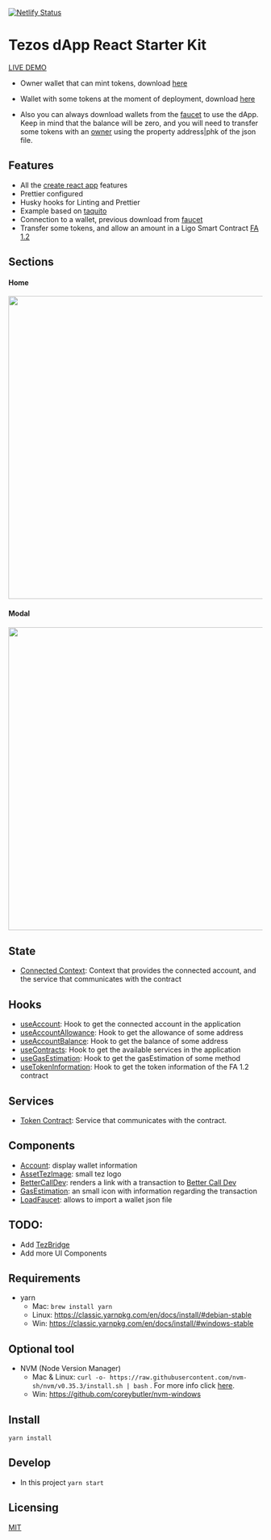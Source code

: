 [![Netlify Status](https://api.netlify.com/api/v1/badges/7bae9967-4525-4259-a36f-30b007f05085/deploy-status)](https://app.netlify.com/sites/tezos-react-starter/deploys)
# Tezos dApp React Starter Kit

<a href="https://tezos-react-starter.netlify.app/" target="_blank">LIVE DEMO</a>

- Owner wallet that can mint tokens, download [here](https://gist.github.com/mariano-aguero/808d4d64a89e8fd673b9cd3cce629214)
- Wallet with some tokens at the moment of deployment, download [here](https://gist.github.com/mariano-aguero/c2e7d15f77ddc3f35df5e8b21efb5f31)

- Also you can always download wallets from the [faucet](https://faucet.tzalpha.net/) to use the dApp. 
Keep in mind that the balance will be zero, and you will need to transfer some tokens with an [owner](https://gist.github.com/mariano-aguero/808d4d64a89e8fd673b9cd3cce629214) using the property address|phk of the json file.

## Features

- All the [create react app](https://facebook.github.io/create-react-app) features
- Prettier configured
- Husky hooks for Linting and Prettier
- Example based on [taquito](https://github.com/ecadlabs/taquito)
- Connection to a wallet, previous download from [faucet](https://faucet.tzalpha.net/)
- Transfer some tokens, and allow an amount in a Ligo Smart Contract [FA 1.2](https://gitlab.com/tzip/tzip/-/blob/master/proposals/tzip-7/tzip-7.md)

## Sections

#### Home
<img src="https://i.ibb.co/mvm2Pp8/Screenshot-20200519-150924.png" width="600">
 
#### Modal 
<img src="https://i.ibb.co/mcXsBD1/Screenshot-20200519-150954.png" width="600"> 

## State
- [Connected Context](https://github.com/protofire/tezos-react-starter/blob/master/src/state/connected.context.ts): Context that provides the connected account, and the service that communicates with the contract

## Hooks
- [useAccount](https://github.com/protofire/tezos-react-starter/blob/master/src/hooks/useAccount.hook.ts): Hook to get the connected account in the application
- [useAccountAllowance](https://github.com/protofire/tezos-react-starter/blob/master/src/hooks/useAccountAllowance.hook.ts): Hook to get the allowance of some address
- [useAccountBalance](https://github.com/protofire/tezos-react-starter/blob/master/src/hooks/useAccountBalance.hook.ts): Hook to get the balance of some address
- [useContracts](https://github.com/protofire/tezos-react-starter/blob/master/src/hooks/useContracts.hook.ts): Hook to get the available services in the application
- [useGasEstimation](https://github.com/protofire/tezos-react-starter/blob/master/src/hooks/useGasEstimation.hook.ts): Hook to get the gasEstimation of some method
- [useTokenInformation](https://github.com/protofire/tezos-react-starter/blob/master/src/hooks/useTokenInformation.hook.ts): Hook to get the token information of the FA 1.2 contract

## Services
- [Token Contract](https://github.com/protofire/tezos-react-starter/blob/master/src/services/tokenContract.service.ts): Service that communicates with the contract.

## Components
- [Account](https://github.com/protofire/tezos-react-starter/blob/master/src/components/account.component.tsx): display wallet information
- [AssetTezImage](https://github.com/protofire/tezos-react-starter/blob/master/src/components/assetTezImage.component.tsx): small tez logo
- [BetterCallDev](https://github.com/protofire/tezos-react-starter/blob/master/src/components/betterCallDev.component.tsx): renders a link with a transaction to [Better Call Dev](https://better-call.dev/)
- [GasEstimation](https://github.com/protofire/tezos-react-starter/blob/master/src/components/gasEstimation.component.tsx): an small icon with information regarding the transaction
- [LoadFaucet](https://github.com/protofire/tezos-react-starter/blob/master/src/components/loadFaucet.component.tsx): allows to import a wallet json file

## TODO:

- Add [TezBridge](https://www.tezbridge.com/)
- Add more UI Components

## Requirements

- yarn
  - Mac: `brew install yarn`
  - Linux:  https://classic.yarnpkg.com/en/docs/install/#debian-stable
  - Win: https://classic.yarnpkg.com/en/docs/install/#windows-stable

## Optional tool

- NVM (Node Version Manager)
  - Mac & Linux: `curl -o- https://raw.githubusercontent.com/nvm-sh/nvm/v0.35.3/install.sh | bash` . For more info click [here](https://github.com/nvm-sh/nvm).
  - Win: https://github.com/coreybutler/nvm-windows

## Install
    yarn install

## Develop

- In this project `yarn start`

## Licensing
[MIT](https://github.com/protofire/tezos-react-starter/blob/master/LICENSE)